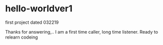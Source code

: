 # hello-worldver1
first project dated 032219

Thanks for answering,.. I am a first time caller, long time listener.
Ready to relearn codeing
